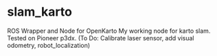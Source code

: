 # slam_karto
ROS Wrapper and Node for OpenKarto
My working node for karto slam. Tested on Pioneer p3dx. (To Do: Calibrate laser sensor, add visual odometry, robot_localization)
